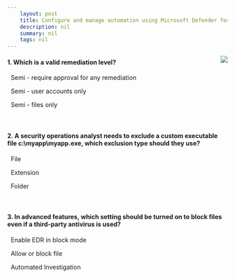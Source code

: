 ```yaml
---
    layout: post
    title: Configure and manage automation using Microsoft Defender for Endpoint 
    description: nil
    summary: nil
    tags: nil
---
```



 <a target="_blank" href="https://docs.microsoft.com/en-us/learn/modules/configure-manage-automation-microsoft-defender-for-endpoint/6-knowledge-check/"><i class="fas fa-external-link-alt"></i> </a>
 <img align="right" src="https://docs.microsoft.com/en-us/learn/achievements/configure-manage-automation-microsoft-defender-endpoint.svg">
####  1. Which is a valid remediation level?


<i class='fas fa-check-square' style='color: Dodgerblue;'></i> &nbsp;&nbsp;Semi - require approval for any remediation

<i class='far fa-square'></i> &nbsp;&nbsp;Semi - user accounts only

<i class='far fa-square'></i> &nbsp;&nbsp;Semi - files only
<br />
<br />
<br />

####  2. A security operations analyst needs to exclude a custom executable file c:\myapp\myapp.exe, which exclusion type should they use?


<i class='fas fa-check-square' style='color: Dodgerblue;'></i> &nbsp;&nbsp;File

<i class='far fa-square'></i> &nbsp;&nbsp;Extension

<i class='far fa-square'></i> &nbsp;&nbsp;Folder
<br />
<br />
<br />

####  3. In advanced features, which setting should be turned on to block files even if a third-party antivirus is used?


<i class='fas fa-check-square' style='color: Dodgerblue;'></i> &nbsp;&nbsp;Enable EDR in block mode

<i class='far fa-square'></i> &nbsp;&nbsp;Allow or block file

<i class='far fa-square'></i> &nbsp;&nbsp;Automated Investigation
<br />
<br />
<br />
